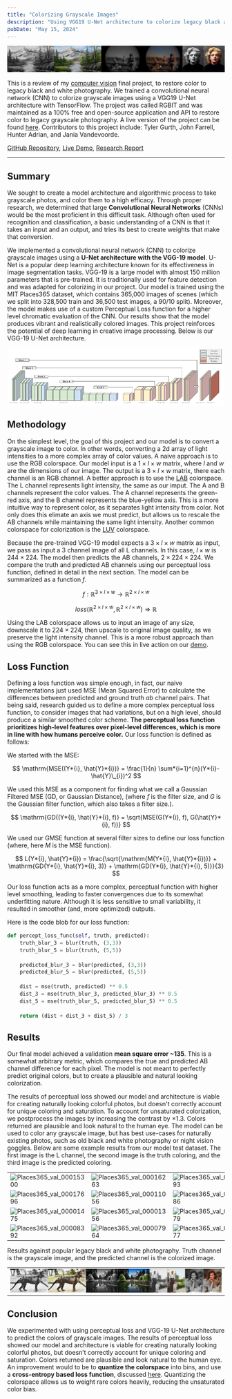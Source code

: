 ```yaml
---
title: "Colorizing Grayscale Images"
description: "Using VGG19 U-Net architecture to colorize legacy black and white photography."
pubDate: "May 15, 2024"
---
```


![Colorize Banner](../img/colorization/banner.jpeg)

This is a review of my [computer vision](https://browncsci1430.github.io/) final project, to restore color to legacy black and white photography. We trained a convolutional neural network (CNN) to colorize grayscale images using a VGG19 U-Net architecture with TensorFlow. The project was called RGBIT and was maintained as a 100% free and open-source application and API to restore color to legacy grayscale photography. A live version of the project can be found [here](https://rgbit.johnfarrell.io). Contributors to this project include: Tyler Gurth, John Farrell, Hunter Adrian, and Jania Vandevoorde.

[GitHub Repository](https://johnsfarrell.github.io/rgbit), [Live Demo](https://rgbit.johnfarrell.io), [Research Report](https://rgbit.johnfarrell.io/research/report.pdf)

<hr>

## Summary

We sought to create a model architecture and algorithmic process to take grayscale photos, and color them to a high efficacy. Through proper research, we determined that large **Convolutional Neural Networks** (CNNs) would be the most proficient in this difficult task. Although often used for recognition and classification, a basic understanding of a CNN is that it takes an input and an output, and tries its best to create weights that make that conversion.

We implemented a convolutional neural network (CNN) to colorize grayscale images using a **U-Net architecture with the VGG-19 model**. U-Net is a popular deep learning architecture known for its effectiveness in image segmentation tasks. VGG-19 is a large model with almost 150 million parameters that is pre-trained. It is traditionally used for feature detection and was adapted for colorizing in our project. Our model is trained using the MIT Places365 dataset, which contains 365,000 images of scenes (which we split into 328,500 train and 36,500 test images, a 90/10 split). Moreover, the model makes use of a custom Perceptual Loss function for a higher level chromatic evaluation of the CNN. Our results show that the model produces vibrant and realistically colored images. This project reinforces the potential of deep learning in creative image processing. Below is our VGG-19 U-Net architecture.

![Architecture](../img/colorization/architecture.png)

## Methodology

On the simplest level, the goal of this project and our model is to convert a grayscale image to color. In other words, converting a 2d array of light intensities to a more complex array of color values. A naive approach is to use the RGB colorspace. Our model input is a $1 \times l \times w$ matrix, where $l$ and $w$ are the dimensions of our image. The output is a $3 \times l \times w$ matrix, there each channel is an RGB channel. A better approach is to use the [LAB](https://en.wikipedia.org/wiki/CIELAB_color_space) colorspace. The L channel represents light intensity, the same as our imput. The A and B channels represent the color values. The A channel represents the green-red axis, and the B channel represents the blue-yellow axis. This is a more intuitive way to represent color, as it separates light intensity from color. Not only does this elimate an axis we must predict, but allows us to rescale the AB channels while maintaining the same light intensity. Another common colorspace for colorization is the [LUV](https://en.wikipedia.org/wiki/CIELUV) colorspace.

Because the pre-trained VGG-19 model expects a $3 \times l \times w$ matrix as input, we pass as input a 3 channel image of all L channels. In this case, $l \times w$ is $244 \times 224$. The model then predicts the AB channels, $2 \times 224 \times 224$. We compare the truth and predicted AB channels using our perceptual loss function, defined in detail in the next section. The model can be summarized as a function $f$.

$$
f: \mathbb{R}^{3 \times l \times w} \rightarrow \mathbb{R}^{2 \times l \times w}
$$

$$
loss(\mathbb{R}^{2 \times l \times w}, \mathbb{R}^{2 \times l \times w}) \Rightarrow \mathbb{R}
$$

Using the LAB colorspace allows us to input an image of any size, downscale it to $224 \times 224$, then upscale to original image quality, as we preserve the light intensity channel. This is a more robust approach than using the RGB colorspace. You can see this in live action on our [demo](https://rgbit.johnfarrell.io).

## Loss Function

Defining a loss function was simple enough, in fact, our naive implementations just used MSE (Mean Squared Error) to calculate the differences between predicted and ground truth $ab$ channel pairs. That being said, research guided us to define a more complex perceptual loss function, to consider images that had variations, but on a high level, should produce a similar smoothed color scheme. **The perceptual loss function prioritizes high-level features over pixel-level differences, which is more in line with how humans perceive color.** Our loss function is defined as follows:

We started with the MSE:

$$
\mathrm{MSE((Y*{i}, \hat{Y}*{i})} = \frac{1}{n} \sum*{i=1}^{n}(Y*{i}-\hat{Y}\_{i})^2
$$

We used this MSE as a component for finding what we call a Gaussian Filtered MSE (GD, or Gaussian Distance), (where $f$ is the filter size, and $G$ is the Gaussian filter function, which also takes a filter size.).

$$
\mathrm{GD((Y*{i}, \hat{Y}*{i}, f)} = \sqrt{MSE(G(Y*{i}, f), G(\hat{Y}*{i}, f))}
$$

We used our GMSE function at several filter sizes to define our loss function (where, here $M$ is the MSE function).

$$
L(Y*{i}, \hat{Y}*{i}) = \frac{\sqrt{\mathrm{M(Y*{i}, \hat{Y}*{i})}} + \mathrm{GD(Y*{i}, \hat{Y}*{i}, 3)} + \mathrm{GD(Y*{i}, \hat{Y}*{i}, 5)}}{3}
$$

Our loss function acts as a more complex, perceptual function with higher level smoothing, leading to faster convergences due to its somewhat underfitting nature. Although it is less sensitive to small variability, it resulted in smoother (and, more optimized) outputs.

Here is the code blob for our loss function:

```python
def percept_loss_func(self, truth, predicted):
    truth_blur_3 = blur(truth, (3,3))
    truth_blur_5 = blur(truth, (5,5))

    predicted_blur_3 = blur(predicted, (3,3))
    predicted_blur_5 = blur(predicted, (5,5))

    dist = mse(truth, predicted) ** 0.5
    dist_3 = mse(truth_blur_3, predicted_blur_3) ** 0.5
    dist_5 = mse(truth_blur_5, predicted_blur_5) ** 0.5

    return (dist + dist_3 + dist_5) / 3
```

## Results

Our final model achieved a validation **mean square error ~135**. This is a somewhat arbitrary metric, which compares the true and predicted AB channel difference for each pixel. The model is not meant to perfectly predict original colors, but to create a plausible and natural looking colorization.

The results of perceptual loss showed our model and architecture is viable for creating naturally looking colorful photos, but doesn't correctly account for unique coloring and saturation. To account for unsaturated colorization, we postprocess the images by increasing the contrast by $\times 1.3$. Colors returned are plausible and look natural to the human eye. The model can be used to color any grayscale image, but has best use-cases for naturally existing photos, such as old black and white photography or night vision goggles. Below are some example results from our model test dataset. The first image is the L channel, the second image is the truth coloring, and the third image is the predicted coloring.

|                                                                                                                       |                                                                                                                       |                                                                                                                       |
| --------------------------------------------------------------------------------------------------------------------- | --------------------------------------------------------------------------------------------------------------------- | --------------------------------------------------------------------------------------------------------------------- |
| ![Places365_val_00015300](https://github.com/johnsfarrell/rgbit/assets/69059806/97252aa3-ff60-4b34-bcfd-8b298859e633) | ![Places365_val_00016263](https://github.com/johnsfarrell/rgbit/assets/69059806/ab2b338f-d3b7-478b-922e-4833d3c724b5) | ![Places365_val_00013593](https://github.com/johnsfarrell/rgbit/assets/69059806/9ecb55b1-04c4-46d2-86d0-eea965663165) |
| ![Places365_val_00017696](https://github.com/johnsfarrell/rgbit/assets/69059806/262ee216-d5d5-4f2a-812f-017f91e31825) | ![Places365_val_00011056](https://github.com/johnsfarrell/rgbit/assets/69059806/8aa37f98-823e-40b7-8dd0-dc665c7f3726) | ![Places365_val_00006786](https://github.com/johnsfarrell/rgbit/assets/69059806/0070ce38-db18-4e48-bb0c-71f742e6fb72) |
| ![Places365_val_00001475](https://github.com/johnsfarrell/rgbit/assets/69059806/6987027c-d9e5-4cc3-8b76-9d5bfba24478) | ![Places365_val_00001356](https://github.com/johnsfarrell/rgbit/assets/69059806/da061c63-a17d-40b3-a605-2e313c7cd390) | ![Places365_val_00033979](https://github.com/johnsfarrell/rgbit/assets/69059806/c0b8436d-9e5f-4fde-9c7c-81acffaa60df) |
| ![Places365_val_00008392](https://github.com/johnsfarrell/rgbit/assets/69059806/22aea350-87c3-4825-a02a-b768b1c94a8a) | ![Places365_val_00007964](https://github.com/johnsfarrell/rgbit/assets/69059806/8b9a6471-f655-4624-b385-b8e8391d841f) | ![Places365_val_00007777](https://github.com/johnsfarrell/rgbit/assets/69059806/07d94c3b-ddc4-4b45-a7e4-517166a90242) |

Results against popular legacy black and white photography. Truth channel is the grayscale image, and the predicted channel is the colorized image.

|                                                   |
| ------------------------------------------------- |
| ![legacy-banner](../img/colorization/legacy.jpeg) |

## Conclusion

We experimented with using perceptual loss and VGG-19 U-Net architecture to predict the colors of grayscale images. The results of perceptual loss showed our model and architecture is viable for creating naturally looking colorful photos, but doesn’t correctly account for unique coloring and saturation. Colors returned are plausible and look natural to the human eye. An improvement would to be to **quantize the colorspace** into bins, and use a **cross-entropy based loss function**, discussed [here](https://arxiv.org/abs/1603.08511). Quantizing the colorspace allows us to weight rare colors heavily, reducing the unsaturated color bias.
